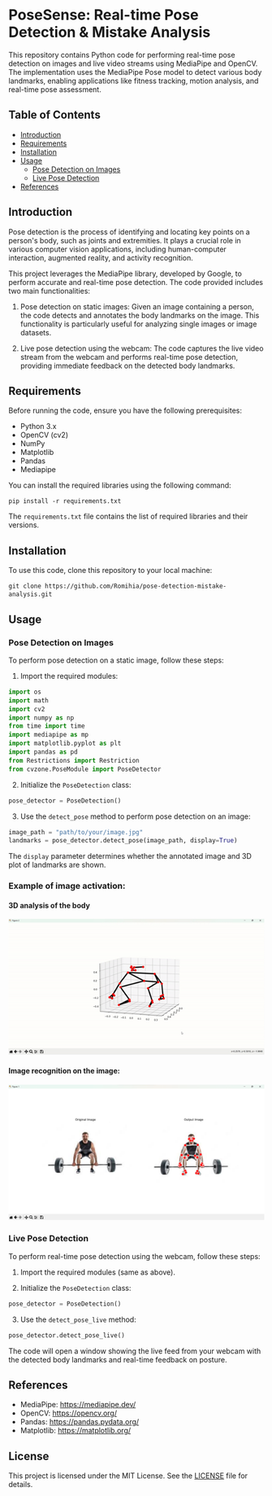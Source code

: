 # PoseSense: Real-time Pose Detection & Mistake Analysis

This repository contains Python code for performing real-time pose detection on images and live video streams using MediaPipe and OpenCV. The implementation uses the MediaPipe Pose model to detect various body landmarks, enabling applications like fitness tracking, motion analysis, and real-time pose assessment.

## Table of Contents

- [Introduction](#introduction)
- [Requirements](#requirements)
- [Installation](#installation)
- [Usage](#usage)
   - [Pose Detection on Images](#pose-detection-on-images)
   - [Live Pose Detection](#live-pose-detection)
- [References](#references)

## Introduction

Pose detection is the process of identifying and locating key points on a person's body, such as joints and extremities. It plays a crucial role in various computer vision applications, including human-computer interaction, augmented reality, and activity recognition.

This project leverages the MediaPipe library, developed by Google, to perform accurate and real-time pose detection. The code provided includes two main functionalities:

1. Pose detection on static images: Given an image containing a person, the code detects and annotates the body landmarks on the image. This functionality is particularly useful for analyzing single images or image datasets.

2. Live pose detection using the webcam: The code captures the live video stream from the webcam and performs real-time pose detection, providing immediate feedback on the detected body landmarks.

## Requirements

Before running the code, ensure you have the following prerequisites:

- Python 3.x
- OpenCV (cv2)
- NumPy
- Matplotlib
- Pandas
- Mediapipe

You can install the required libraries using the following command:

```
pip install -r requirements.txt
```

The `requirements.txt` file contains the list of required libraries and their versions.

## Installation

To use this code, clone this repository to your local machine:

```
git clone https://github.com/Romihia/pose-detection-mistake-analysis.git
```

## Usage

### Pose Detection on Images



To perform pose detection on a static image, follow these steps:

1. Import the required modules:

```python
import os
import math
import cv2
import numpy as np
from time import time
import mediapipe as mp
import matplotlib.pyplot as plt
import pandas as pd
from Restrictions import Restriction
from cvzone.PoseModule import PoseDetector
```

2. Initialize the `PoseDetection` class:

```python
pose_detector = PoseDetection()
```

3. Use the `detect_pose` method to perform pose detection on an image:

```python
image_path = "path/to/your/image.jpg"
landmarks = pose_detector.detect_pose(image_path, display=True)
```

The `display` parameter determines whether the annotated image and 3D plot of landmarks are shown.


### Example of image activation:

#### 3D analysis of the body
![Alt Text](gif.gif)


#### Image recognition on the image:

![Alt Text](img.png)



### Live Pose Detection

To perform real-time pose detection using the webcam, follow these steps:

1. Import the required modules (same as above).

2. Initialize the `PoseDetection` class:

```python
pose_detector = PoseDetection()
```

3. Use the `detect_pose_live` method:

```python
pose_detector.detect_pose_live()
```

The code will open a window showing the live feed from your webcam with the detected body landmarks and real-time feedback on posture.


## References

- MediaPipe: https://mediapipe.dev/
- OpenCV: https://opencv.org/
- Pandas: https://pandas.pydata.org/
- Matplotlib: https://matplotlib.org/

## License

This project is licensed under the MIT License. See the [LICENSE](LICENSE) file for details.
